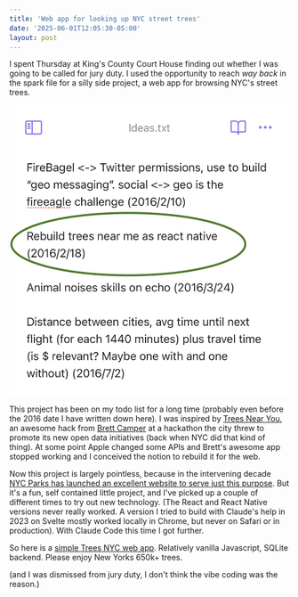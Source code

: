 ```yaml
---
title: 'Web app for looking up NYC street trees'
date: '2025-06-01T12:05:30-05:00'
layout: post
---
```


I spent Thursday at King's County Court House finding out whether I was going to be called for jury duty. I used the opportunity to reach _way back_ in the spark file for a silly side project, a web app for browsing NYC's street trees.

<img src="/img/spark-trees-near-you.jpg">

This project has been on my todo list for a long time (probably even before the 2016 date I have written down here). I was inspired by [Trees Near You](https://www.treesnearyou.com/), an awesome hack from [Brett Camper](https://www.brettcamper.com/) at a hackathon the city threw to promote its new open data initiatives (back when NYC did that kind of thing). At some point Apple changed some APIs and Brett's awesome app stopped working and I conceived the notion to rebuild it for the web.

Now this project is largely pointless, because in the intervening decade [NYC Parks has launched an excellent website to serve just this purpose](https://tree-map.nycgovparks.org/). But it's a fun, self contained little project, and I've picked up a couple of different times to try out new technology. (The React and React Native versions never really worked. A version I tried to build with Claude's help in 2023 on Svelte mostly worked locally in Chrome, but never on Safari or in production). With Claude Code this time I got further.

So here is a [simple Trees NYC web app](https://treesnyc.onrender.com/). Relatively vanilla Javascript, SQLite backend. Please enjoy New Yorks 650k+ trees.

(and I was dismissed from jury duty, I don't think the vibe coding was the reason.)

